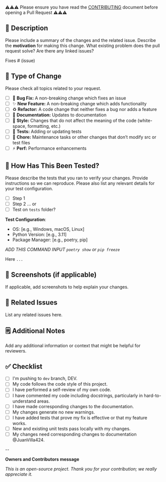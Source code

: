 ⚠️⚠️⚠️ Please ensure you have read the [CONTRIBUTING](../CONTRIBUTING.md) document before opening a Pull Request ⚠️⚠️⚠️

## 📝 Description

Please include a summary of the changes and the related issue. Describe the **motivation** for making this change. What existing problem does the pull request solve? Are there any linked issues?

Fixes # (issue)

## 🔧 Type of Change

Please check all topics related to your request.

- [ ] 🐛 **Bug Fix:** A non-breaking change which fixes an issue
- [ ] ✨ **New Feature:** A non-breaking change which adds functionality
- [ ] ♻️ **Refactor:** A code change that neither fixes a bug nor adds a feature
- [ ] 📝 **Documentation:** Updates to documentation
- [ ] 🎨 **Style:** Changes that do not affect the meaning of the code (white-space, formatting, etc.)
- [ ] 🧪 **Tests:** Adding or updating tests
- [ ] 🔧 **Chore:** Maintenance tasks or other changes that don’t modify src or test files
- [ ] ⚡️ **Perf:** Performance enhancements

## 🧪 How Has This Been Tested?

Please describe the tests that you ran to verify your changes. Provide instructions so we can reproduce. Please also list any relevant details for your test configuration.

- [ ] Step 1
- [ ] Step 2 ...
      or
- [ ] Test on `tests` folder?

**Test Configuration**:

- OS: [e.g., Windows, macOS, Linux]
- Python Version: [e.g., 3.11]
- Package Manager: [e.g., poetry, pip]

_ADD THIS COMMAND INPUT `poetry show` or `pip freeze`_

Here
`...`

## 📸 Screenshots (if applicable)

If applicable, add screenshots to help explain your changes.

## 🔗 Related Issues

List any related issues here.

## 🗒️ Additional Notes

Add any additional information or context that might be helpful for reviewers.

## ✅ Checklist

- [ ] I'm pushing to `dev` branch, DEV.
- [ ] My code follows the code style of this project.
- [ ] I have performed a self-review of my own code.
- [ ] I have commented my code including docstrings, particularly in hard-to-understand areas.
- [ ] I have made corresponding changes to the documentation.
- [ ] My changes generate no new warnings.
- [ ] I have added tests that prove my fix is effective or that my feature works.
- [ ] New and existing unit tests pass locally with my changes.
- [ ] My changes need corresponding changes to documentation @JuanVilla424.

--

**Owners and Contributors message**

_This is an open-source project. Thank you for your contribution; we really appreciate it._
